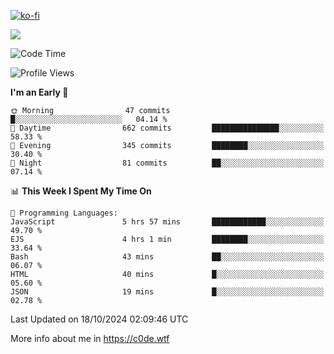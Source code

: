 [![ko-fi](https://ko-fi.com/img/githubbutton_sm.svg)](https://ko-fi.com/Z8Z4Y2LKX)

<a href="https://wakatime.com"><img src="https://wakatime.com/share/@c0dezin/b7f18a7c-ab3a-40b8-8bc7-b1b7bf71f1d6.svg" /></a>

<!--START_SECTION:waka-->
![Code Time](http://img.shields.io/badge/Code%20Time-129%20hrs%2015%20mins-blue)

![Profile Views](http://img.shields.io/badge/Profile%20Views-0-blue)

**I'm an Early 🐤** 

```text
🌞 Morning                47 commits          █░░░░░░░░░░░░░░░░░░░░░░░░   04.14 % 
🌆 Daytime                662 commits         ███████████████░░░░░░░░░░   58.33 % 
🌃 Evening                345 commits         ████████░░░░░░░░░░░░░░░░░   30.40 % 
🌙 Night                  81 commits          ██░░░░░░░░░░░░░░░░░░░░░░░   07.14 % 
```


📊 **This Week I Spent My Time On** 

```text
💬 Programming Languages: 
JavaScript               5 hrs 57 mins       ████████████░░░░░░░░░░░░░   49.70 % 
EJS                      4 hrs 1 min         ████████░░░░░░░░░░░░░░░░░   33.64 % 
Bash                     43 mins             ██░░░░░░░░░░░░░░░░░░░░░░░   06.07 % 
HTML                     40 mins             █░░░░░░░░░░░░░░░░░░░░░░░░   05.60 % 
JSON                     19 mins             █░░░░░░░░░░░░░░░░░░░░░░░░   02.78 % 
```


 Last Updated on 18/10/2024 02:09:46 UTC
<!--END_SECTION:waka-->

More info about me in https://c0de.wtf
